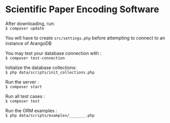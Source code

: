 # Scientific Paper Encoding Software

After downloading, run: \
<code>$ composer update</code>

You will have to create <code>src/settings.php</code> before attempting to connect to an instance of ArangoDB

You may test your database connection with : \
<code>$ composer test-connection</code>

Initialize the database collections:    \
<code>$ php data/scripts/init_collections.php</code>

Run the server : \
<code>$ composer start</code>

Run all test cases : \
<code>$ composer test</code>

Run the ORM examples : \
<code>$ php data/scripts/examples/_______.php </code>